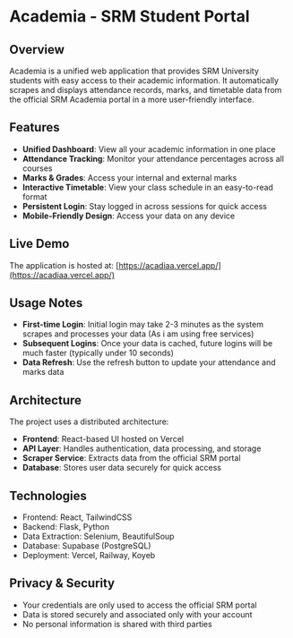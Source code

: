 # Academia - SRM Student Portal

## Overview

Academia is a unified web application that provides SRM University students with easy access to their academic information. It automatically scrapes and displays attendance records, marks, and timetable data from the official SRM Academia portal in a more user-friendly interface.

## Features

- **Unified Dashboard**: View all your academic information in one place
- **Attendance Tracking**: Monitor your attendance percentages across all courses
- **Marks & Grades**: Access your internal and external marks
- **Interactive Timetable**: View your class schedule in an easy-to-read format
- **Persistent Login**: Stay logged in across sessions for quick access
- **Mobile-Friendly Design**: Access your data on any device

## Live Demo

The application is hosted at: [https://acadiaa.vercel.app/](https://acadiaa.vercel.app/)

## Usage Notes

- **First-time Login**: Initial login may take 2-3 minutes as the system scrapes and processes your data (As i am using free services)
- **Subsequent Logins**: Once your data is cached, future logins will be much faster (typically under 10 seconds)
- **Data Refresh**: Use the refresh button to update your attendance and marks data

## Architecture

The project uses a distributed architecture:

- **Frontend**: React-based UI hosted on Vercel
- **API Layer**: Handles authentication, data processing, and storage
- **Scraper Service**: Extracts data from the official SRM portal
- **Database**: Stores user data securely for quick access

## Technologies

- Frontend: React, TailwindCSS
- Backend: Flask, Python
- Data Extraction: Selenium, BeautifulSoup
- Database: Supabase (PostgreSQL)
- Deployment: Vercel, Railway, Koyeb

## Privacy & Security

- Your credentials are only used to access the official SRM portal
- Data is stored securely and associated only with your account
- No personal information is shared with third parties